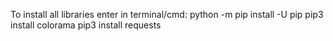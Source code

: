 To install all libraries enter in terminal/cmd:
python -m pip install -U pip
pip3 install colorama
pip3 install requests
